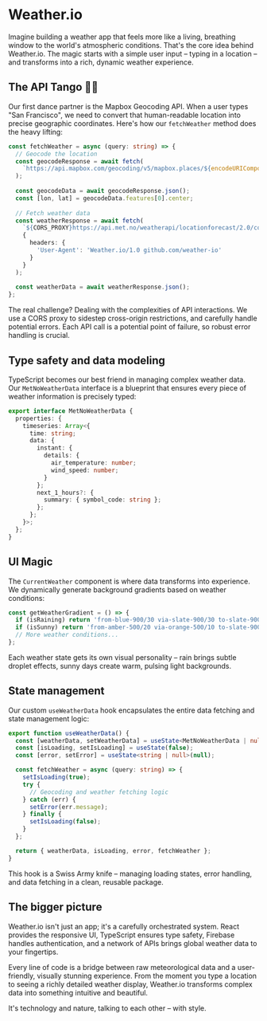 # Weather.io

Imagine building a weather app that feels more like a living, breathing window to the world's atmospheric conditions. That's the core idea behind Weather.io. The magic starts with a simple user input – typing in a location – and transforms into a rich, dynamic weather experience.

## The API Tango 🕺💃

Our first dance partner is the Mapbox Geocoding API. When a user types "San Francisco", we need to convert that human-readable location into precise geographic coordinates. Here's how our `fetchWeather` method does the heavy lifting:

```typescript
const fetchWeather = async (query: string) => {
  // Geocode the location
  const geocodeResponse = await fetch(
    `https://api.mapbox.com/geocoding/v5/mapbox.places/${encodeURIComponent(query)}.json?access_token=${MAPBOX_TOKEN}`
  );
  
  const geocodeData = await geocodeResponse.json();
  const [lon, lat] = geocodeData.features[0].center;
  
  // Fetch weather data
  const weatherResponse = await fetch(
    `${CORS_PROXY}https://api.met.no/weatherapi/locationforecast/2.0/compact?lat=${lat}&lon=${lon}`,
    {
      headers: {
        'User-Agent': 'Weather.io/1.0 github.com/weather-io'
      }
    }
  );
  
  const weatherData = await weatherResponse.json();
};
```

The real challenge? Dealing with the complexities of API interactions. We use a CORS proxy to sidestep cross-origin restrictions, and carefully handle potential errors. Each API call is a potential point of failure, so robust error handling is crucial.

## Type safety and data modeling

TypeScript becomes our best friend in managing complex weather data. Our `MetNoWeatherData` interface is a blueprint that ensures every piece of weather information is precisely typed:

```typescript
export interface MetNoWeatherData {
  properties: {
    timeseries: Array<{
      time: string;
      data: {
        instant: {
          details: {
            air_temperature: number;
            wind_speed: number;
          }
        };
        next_1_hours?: {
          summary: { symbol_code: string };
        };
      };
    }>;
  };
}
```

## UI Magic

The `CurrentWeather` component is where data transforms into experience. We dynamically generate background gradients based on weather conditions:

```typescript
const getWeatherGradient = () => {
  if (isRaining) return 'from-blue-900/30 via-slate-900/30 to-slate-900/30';
  if (isSunny) return 'from-amber-500/20 via-orange-500/10 to-slate-900/30';
  // More weather conditions...
};
```

Each weather state gets its own visual personality – rain brings subtle droplet effects, sunny days create warm, pulsing light backgrounds.

## State management

Our custom `useWeatherData` hook encapsulates the entire data fetching and state management logic:

```typescript
export function useWeatherData() {
  const [weatherData, setWeatherData] = useState<MetNoWeatherData | null>(null);
  const [isLoading, setIsLoading] = useState(false);
  const [error, setError] = useState<string | null>(null);

  const fetchWeather = async (query: string) => {
    setIsLoading(true);
    try {
      // Geocoding and weather fetching logic
    } catch (err) {
      setError(err.message);
    } finally {
      setIsLoading(false);
    }
  };

  return { weatherData, isLoading, error, fetchWeather };
}
```

This hook is a Swiss Army knife – managing loading states, error handling, and data fetching in a clean, reusable package.

## The bigger picture

Weather.io isn't just an app; it's a carefully orchestrated system. React provides the responsive UI, TypeScript ensures type safety, Firebase handles authentication, and a network of APIs brings global weather data to your fingertips. 

Every line of code is a bridge between raw meteorological data and a user-friendly, visually stunning experience. From the moment you type a location to seeing a richly detailed weather display, Weather.io transforms complex data into something intuitive and beautiful.

It's technology and nature, talking to each other – with style.
